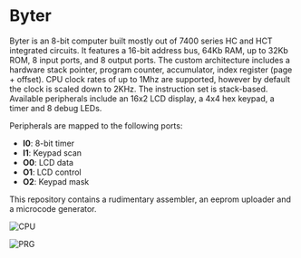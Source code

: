 Byter
=====


Byter is an 8-bit computer built mostly out of 7400 series HC and HCT integrated circuits.
It features a 16-bit address bus, 64Kb RAM, up to 32Kb ROM, 8 input ports, and 8 output ports.
The custom architecture includes a hardware stack pointer, program counter, accumulator,
index register (page + offset). CPU clock rates of up to 1Mhz are supported, however by
default the clock is scaled down to 2KHz.  The instruction set is stack-based. Available
peripherals include an 16x2 LCD display, a 4x4 hex keypad, a timer and 8 debug LEDs.

Peripherals are mapped to the following ports:


* **I0**: 8-bit timer
* **I1**: Keypad scan
* **O0**: LCD data
* **O1**: LCD control
* **O2**: Keypad mask


This repository contains a rudimentary assembler, an eeprom uploader and a microcode generator.

![CPU](https://raw.githubusercontent.com/nandor/byter/master/docs/byter.JPG)

![PRG](https://raw.githubusercontent.com/nandor/byter/master/docs/prog.JPG)

